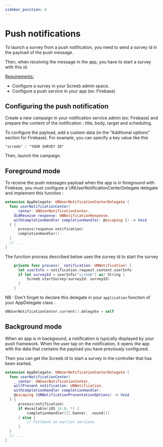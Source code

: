 ```yaml
---
sidebar_position: 8
---
```


# Push notifications

To launch a survey from a push notification, you need to send a survey id in the payload of the push message.

Then, when receiving the message in the app, you have to start a survey with this id.

<u>Requirements:</u>

* Configure a survey in your Screeb admin space.
* Configure a push service in your app (ex: Firebase)

## Configuring the push notification

Create a new campaign in your notification service admin (ex: Firebase) and prepare the content of the notification : title, body, target and scheduling.

To configure the payload, add a custom data (in the "Additional options" section for Firebase).
For example, you can specify a key value like this

`
 "screeb" : "YOUR SURVEY ID"
`

Then, launch the campaign.

## Foreground mode

To receive the push messages payload when the app is in foreground with Firebase, you must configure a UNUserNotificationCenterDelegate delegate and implement this function :

```swift
extension AppDelegate: UNUserNotificationCenterDelegate {
  func userNotificationCenter(
    _ center: UNUserNotificationCenter,
    didReceive response: UNNotificationResponse,
    withCompletionHandler completionHandler: @escaping () -> Void
  ) {
      process(response.notification)
      completionHandler()
  }
  // ...
}
```

The function process described below uses the survey id to start the survey

```swift
    private func process(_ notification: UNNotification) {
      let userInfo = notification.request.content.userInfo
      if let surveyId = userInfo["screeb"] as? String {
          Screeb.startSurvey(surveyId: surveyId)
      }
    }
```

NB : Don't forget to declare this delegate in your `application` function of your AppDelegate class :

```swift
UNUserNotificationCenter.current().delegate = self
```

## Background mode

When an app is in background, a notification is typically displayed by your push framework.
When the user tap on the notification, it opens the app with the data that contains the payload you have previously configured.

Then you can get the Screeb id to start a survey in the controller that has been started.


```swift
extension AppDelegate: UNUserNotificationCenterDelegate {
  func userNotificationCenter(
    _ center: UNUserNotificationCenter,
    willPresent notification: UNNotification,
    withCompletionHandler completionHandler:
    @escaping (UNNotificationPresentationOptions) -> Void
  ) {
      process(notification)
      if #available(iOS 14.0, *) {
          completionHandler([[.banner, .sound]])
      } else {
          // Fallback on earlier versions
      }
  }
  // ...
}
```
